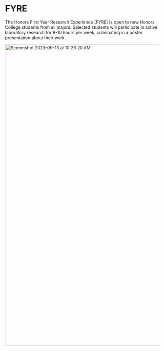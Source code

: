 # FYRE
The Honors First Year Research Experience (FYRE) is open to new Honors College students from all majors. Selected students will participate in active laboratory research for 8-10 hours per week, culminating in a poster presentation about their work.

<img width="986" alt="Screenshot 2023-09-13 at 10 26 20 AM" src="https://github.com/mariahvadak/FYRE/assets/111252367/7231c0df-7b4c-409b-ae56-dd9d473ad0df">
